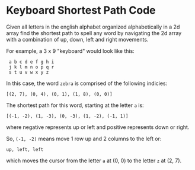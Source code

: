 Keyboard Shortest Path Code
======================

Given all letters in the english alphabet organized alphabetically
in a 2d array find the shortest path to spell any word by navigating
the 2d array with a combination of up, down, left and right movements.

For example, a 3 x 9 "keyboard" would look like this:
~~~
 a b c d e f g h i
 j k l m n o p q r
 s t u v w x y z
~~~
In this case, the word `zebra` is comprised of the following indicies:
~~~
[(2, 7), (0, 4), (0, 1), (1, 8), (0, 0)]
~~~
The shortest path for this word, starting at the letter `a` is:
~~~
[(-1, -2), (1, -3), (0, -3), (1, -2), (-1, 1)]
~~~
where negative represents up or left and positive represents down or right.

So, `(-1, -2)` means move 1 row up and 2 columns to the left or:
~~~
up, left, left
~~~ 
which moves the cursor from the letter `a` at (0, 0) to the letter `z` at (2, 7).

